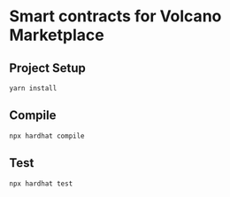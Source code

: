 # Smart contracts for Volcano Marketplace

## Project Setup
```
yarn install
```

## Compile
```
npx hardhat compile
```

## Test
```
npx hardhat test
```
